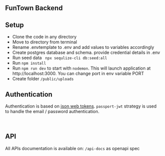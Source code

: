 ## FunTown Backend


## Setup
* Clone the code in any directory
* Move to directory from terminal
* Rename .envtemplate to .env and add values to variables accordingly
* Create postgres database and schema. provide credential details in .env
* Run seed data ` npx sequlize-cli db:seed:all`
* Run `npm install`
* Run `npm run dev` to start with `nodemon`. This will launch application at http://localhost:3000. You can change port in env variable PORT
* Create folder `/public/uploads`
## Authentication

Authentication is based on [json web tokens](https://jwt.io). `passport-jwt` strategy is used to handle the email /
password authentication.

<br />

## API

All APIs documentation is available on: `/api-docs` as openapi spec